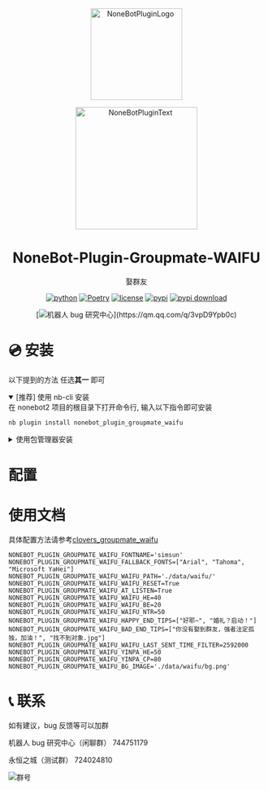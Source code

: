 <div align="center">

<a href="https://v2.nonebot.dev/store">
  <img src="https://raw.githubusercontent.com/A-kirami/nonebot-plugin-template/resources/nbp_logo.png" width="180" height="180" alt="NoneBotPluginLogo">
</a>

<p>
  <img src="https://raw.githubusercontent.com/A-kirami/nonebot-plugin-template/resources/NoneBotPlugin.svg" width="240" alt="NoneBotPluginText">
</p>

# NoneBot-Plugin-Groupmate-WAIFU

娶群友

[![python](https://img.shields.io/badge/python-3.12+-blue.svg)](https://www.python.org/)
[![Poetry](https://img.shields.io/endpoint?url=https://python-poetry.org/badge/v0.json)](https://python-poetry.org/)
[![license](https://img.shields.io/github/license/KarisAya/nonebot_plugin_groupmate_waifu.svg)](./LICENSE)
[![pypi](https://img.shields.io/pypi/v/nonebot_plugin_groupmate_waifu.svg)](https://pypi.python.org/pypi/nonebot_plugin_groupmate_waifu)
[![pypi download](https://img.shields.io/pypi/dm/nonebot_plugin_groupmate_waifu)](https://pypi.python.org/pypi/nonebot_plugin_groupmate_waifu)
<br />

[![机器人 bug 研究中心](https://img.shields.io/badge/QQ%E7%BE%A4-744751179-maroon?)](https://qm.qq.com/q/3vpD9Ypb0c)

</div>

# 💿 安装

以下提到的方法 任选**其一** 即可

<details open>
<summary>[推荐] 使用 nb-cli 安装</summary>
在 nonebot2 项目的根目录下打开命令行, 输入以下指令即可安装

```bash
nb plugin install nonebot_plugin_groupmate_waifu
```

</details>

<details>
<summary>使用包管理器安装</summary>
在 nonebot2 项目的插件目录下, 打开命令行, 根据你使用的包管理器, 输入相应的安装命令

<details>
<summary>pip</summary>

```bash
pip install nonebot_plugin_groupmate_waifu
```

</details>
<details>
<summary>pdm</summary>

```bash
pdm add nonebot_plugin_groupmate_waifu
```

</details>
<details>
<summary>poetry</summary>

```bash
poetry add nonebot_plugin_groupmate_waifu
```

</details>
<details>
<summary>conda</summary>

```bash
conda install nonebot_plugin_groupmate_waifu
```

</details>

打开 nonebot2 项目根目录下的 `pyproject.toml` 文件, 在 `[tool.nonebot]` 部分的 `plugins` 项里追加写入

```toml
[tool.nonebot]
plugins = [
    # ...
    "nonebot_plugin_game_collection"
]
```

</details>

# 配置

# 使用文档

具体配置方法请参考[clovers_groupmate_waifu](https://github.com/KarisAya/clovers_groupmate_waifu)

```env
NONEBOT_PLUGIN_GROUPMATE_WAIFU_FONTNAME='simsun'
NONEBOT_PLUGIN_GROUPMATE_WAIFU_FALLBACK_FONTS=["Arial", "Tahoma", "Microsoft YaHei"]
NONEBOT_PLUGIN_GROUPMATE_WAIFU_WAIFU_PATH='./data/waifu/'
NONEBOT_PLUGIN_GROUPMATE_WAIFU_WAIFU_RESET=True
NONEBOT_PLUGIN_GROUPMATE_WAIFU_AT_LISTEN=True
NONEBOT_PLUGIN_GROUPMATE_WAIFU_WAIFU_HE=40
NONEBOT_PLUGIN_GROUPMATE_WAIFU_WAIFU_BE=20
NONEBOT_PLUGIN_GROUPMATE_WAIFU_WAIFU_NTR=50
NONEBOT_PLUGIN_GROUPMATE_WAIFU_HAPPY_END_TIPS=["好耶~", "婚礼？启动！"]
NONEBOT_PLUGIN_GROUPMATE_WAIFU_BAD_END_TIPS=["你没有娶到群友，强者注定孤独，加油！", "找不到对象.jpg"]
NONEBOT_PLUGIN_GROUPMATE_WAIFU_WAIFU_LAST_SENT_TIME_FILTER=2592000
NONEBOT_PLUGIN_GROUPMATE_WAIFU_YINPA_HE=50
NONEBOT_PLUGIN_GROUPMATE_WAIFU_YINPA_CP=80
NONEBOT_PLUGIN_GROUPMATE_WAIFU_BG_IMAGE='./data/waifu/bg.png'
```

# 📞 联系

如有建议，bug 反馈等可以加群

机器人 bug 研究中心（闲聊群） 744751179

永恒之城（测试群） 724024810

![群号](https://github.com/KarisAya/clovers/blob/master/%E9%99%84%E4%BB%B6/qrcode_1676538742221.jpg)
